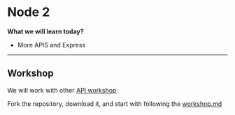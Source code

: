 # Node 2

**What we will learn today?**

- More APIS and Express

---

## Workshop

We will work with other [API workshop](https://github.com/alferpal/migracode-express-workshop-2).

Fork the repository, download it, and start with following the [workshop.md](https://github.com/alferpal/migracode-express-workshop-2/blob/master/workshop.md)
